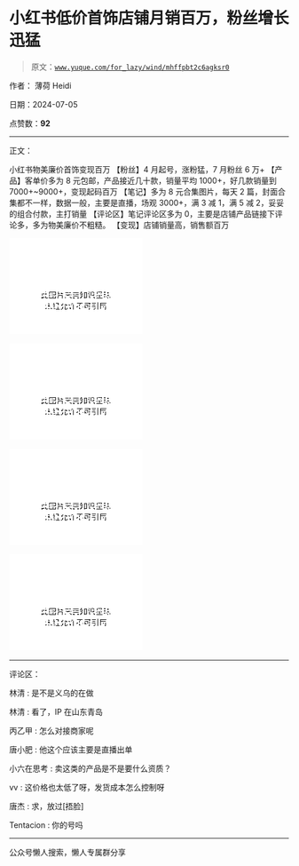 # 小红书低价首饰店铺月销百万，粉丝增长迅猛

> 原文：[`www.yuque.com/for_lazy/wind/mhffpbt2c6agksr0`](https://www.yuque.com/for_lazy/wind/mhffpbt2c6agksr0)

作者： 薄荷 Heidi

日期：2024-07-05

点赞数：**92**

* * *

正文：

小红书物美廉价首饰变现百万 【粉丝】4 月起号，涨粉猛，7 月粉丝 6 万+
【产品】客单价多为 8 元包邮，产品接近几十款，销量平均 1000+，好几款销量到 7000+~9000+，变现起码百万
【笔记】多为 8 元合集图片，每天 2 篇，封面合集都不一样，数据一般，主要是直播，场观 3000+，满 3 减 1，满 5 减 2，妥妥的组合付款，主打销量
【评论区】笔记评论区多为 0，主要是店铺产品链接下评论多，多为物美廉价不粗糙。 【变现】店铺销量高，销售额百万

![](img/51ff405ae51625c5177c33cc4ae61d52.png "None")

![](img/c3dce5c010e19c47510342b51250cc48.png "None")

![](img/4edfa99f94687704c0cf864c9b8c301d.png "None")

![](img/6adcea252e037941ec8d5382a4084e1e.png "None")

* * *

评论区：

林清 : 是不是义乌的在做

林清 : 看了，IP 在山东青岛

丙乙甲 : 怎么对接商家呢

唐小肥 : 他这个应该主要是直播出单

小六在思考 : 卖这类的产品是不是要什么资质？

vv : 这价格也太低了呀，发货成本怎么控制呀

唐杰 : 求，放过[捂脸]

Tentacion : 你的号吗

* * *

公众号懒人搜索，懒人专属群分享